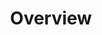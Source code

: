---
image: /![API Image](/images/logo.png){:class="img-responsive"}
title: Overview
position: 1.01
description: 
content_markdown: |-
  ###### The Technopedia version 6 API enables cloud-based access to asset data in Technopedia that provides you with a cloud-first, high-performance resource to manage your assets.
  ###### You can use the API with TQL (Technopedia query language), which is a graph-based query language that you use to query the Technopedia database. Graph databases are designed to process data by using a graph-based methodology, rather than a relational database model.
  <br>
  ###### You query the Technopedia database by using the graph-based Technopedia query language (TQL) to select nodes and attributes of those nodes to define the criteria for your query and return relevant data. 
  <br>
  The following diagram shows an outline of the Technopedia APIs and some nodes from the Technopedia database.

  <br>
  ![API Image](/images/V6api.png){: .img-responsive}
  <br>
  ###### The following query is an example of a GET request with a graph query, which is like a `SELECT` statement in SQL, which selects the software node and then returns software product names.
  <br>
  `GET:` `https://v6.technopedia.com/tql?=MATCH (n:SOFTWARE_PRODUCT) RETURN n.product` <br>



  #### What’s included in Technopedia V6 API?


  * Graph store organization model that enables Technopedia to store asset data
  from any entity.

  * TQL (Technopedia Query Language) endpoint that you use for graph-based
  querying of the Technopedia database.

  * Technopedia-id endpoint that you use to query any Technopedia product by its ID.


  #### What are the V6 API Endpoints?


  ###### To query the Technopedia database you use one of the following two endpoints:


  * `https://v6-1.technopedia.com/tql?q=MATCH <Query Parameters>`

    ###### You provide query parameters to the MATCH statement to generate the criteria for your query, as shown in the following example:

    ![API Image](/images/get_tql.png){: .img-responsive}

  * `https://v6-1.technopedia.com/technopedia-id/<Technopedia ID>.`

    ###### You provide the Technopedia ID for the product that you're querying to return data for that specific product, as in the following example:

    ![API Image](/images/tid.png){: .img-responsive}

  #### Technopedia graph concepts

  ###### Data storage in Technopedia involves the following concepts:


  * Nodes are Graph data records that are entities in the graph, such as
  software version or hardware.                 
    
  * Nodes contain attributes, which provide data in key-value
  pairs such as `{title: Excel}` or `{manufacturer: Microsoft}`.

  * Nodes are connected by relationships that you use to query multiple nodes in a single query. 

  ###### The following graph shows the Technopedia nodes and relationships:
  
  ![API Image](/images/graph.png){: .img-responsive}<br>&nbsp;

left_code_blocks:
  - code_block: |-
      GET:  https://v6.technopedia.com/tql?q=MATCH <Query Parameters>
      GET: https://v6.technopedia.com/tql?MATCH (abc:SOFTWARE_PRODUCT) RETURN abc

      GET:  https://v6.technopedia.com/technopedia-id/<technopedia_id>
      GET:  https://v6.technopedia.com/technopedia-id/4d35ec28-0f16-4787-acca-885679265b59
      
    title: API Query Examples
    language: javascript
right_code_blocks:
  - code_block: |2
      https://v6.technopedia.com/tql
      https://v6.technopedia.com/technopedia-id/
      
      


    title: Technopedia Endpoints
    language: bash
  
---